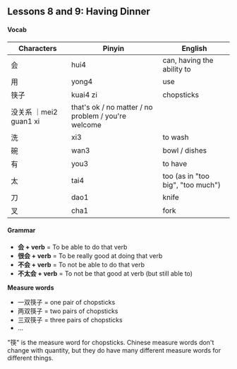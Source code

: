 ## Lessons 8 and 9: Having Dinner

#### Vocab

| Characters | Pinyin | English |
-------------|--------|----------
会 | hui4 | can, having the ability to
用 | yong4 | use
筷子 | kuai4 zi | chopsticks
没关系 ｜mei2 guan1 xi | that's ok / no matter / no problem / you're welcome
洗 | xi3 | to wash
碗 | wan3 | bowl / dishes
有 | you3 | to have
太 | tai4 | too (as in "too big", "too much")
刀 | dao1 | knife
叉 | cha1 | fork

#### Grammar

* **会 + verb** = To be able to do that verb
* **很会 + verb** = To be really good at doing that verb
* **不会 + verb** = To not be able to do that verb
* **不太会 + verb** = To not be that good at verb (but still able to)

**Measure words**


* 一双筷子 = one pair of chopsticks
* 两双筷子 = two pairs of chopsticks
* 三双筷子 = three pairs of chopsticks
* ...

"筷" is the measure word for chopsticks.  Chinese measure words don't change with quantity, but they do have many different measure words for different things.
